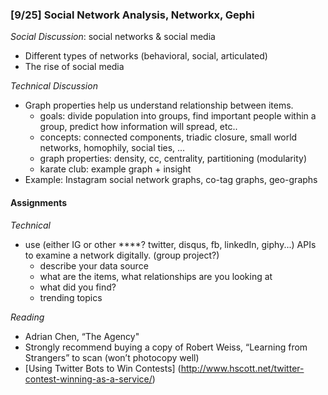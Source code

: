 ### [9/25] Social Network Analysis, Networkx, Gephi

_Social Discussion_: social networks & social media
- Different types of networks (behavioral, social, articulated)
- The rise of social media

_Technical Discussion_
- Graph properties help us understand relationship between items.
    - goals: divide population into groups, find important people within a group, predict how information will spread, etc..
    - concepts: connected components, triadic closure, small world networks, homophily, social ties, ...
    - graph properties: density, cc, centrality, partitioning (modularity) 
    - karate club: example graph + insight
- Example: Instagram social network graphs, co-tag graphs, geo-graphs

#### Assignments

_Technical_
- use (either IG or other ****? twitter, disqus, fb, linkedIn, giphy...) APIs to examine a network digitally. (group project?)
    - describe your data source
    - what are the items, what relationships are you looking at
    - what did you find?
    - trending topics

_Reading_
- Adrian Chen, “The Agency"
- Strongly recommend buying a copy of Robert Weiss, “Learning from Strangers” to scan (won’t photocopy well)
- [Using Twitter Bots to Win Contests] (http://www.hscott.net/twitter-contest-winning-as-a-service/)
